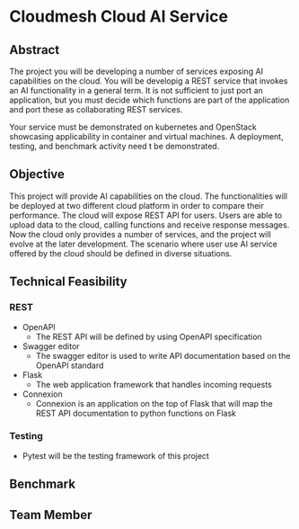 # Cloudmesh Cloud AI Service

## Abstract

The project you will be developing a number of services exposing AI capabilities on the cloud. You will be developig a REST service that invokes an AI functionality in a general term. It is not sufficient to just port an application, but you must decide which functions are part of the application and port these as collaborating REST services.

Your service must be demonstrated on kubernetes and OpenStack showcasing applicability in container and virtual machines. A deployment, testing, and benchmark activity need t be demonstrated.

## Objective

This project will provide AI capabilities  on the cloud. The functionalities will be deployed at two different cloud platform in order to compare their performance. The cloud will expose REST API for users. Users are able to upload data to the cloud, calling functions and receive response messages. Now the cloud only provides a number of services, and the project will evolve at the later development. The scenario where user use AI service offered by the cloud should be defined in diverse situations.

## Technical Feasibility

### REST

* OpenAPI
  * The REST API will be defined by using OpenAPI specification
* Swagger editor
  * The swagger editor is used to write API documentation based on the OpenAPI standard
* Flask
  * The web application framework that handles incoming requests
* Connexion
  * Connexion is an application on the top of Flask that will map the REST API documentation to python functions on Flask

### Testing

* Pytest will be the testing framework of this project 

## Benchmark

## Team Member 

